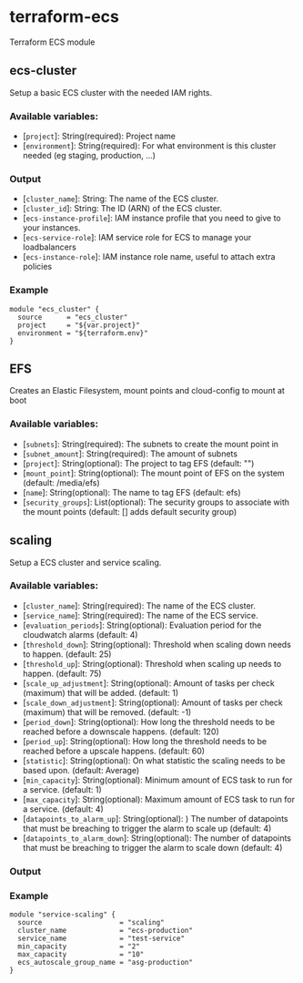 # terraform-ecs
Terraform ECS module

## ecs-cluster
Setup a basic ECS cluster with the needed IAM rights.

### Available variables:
 * [`project`]: String(required): Project name
 * [`environment`]: String(required):  For what environment is this cluster needed (eg staging, production, ...)
### Output
 * [`cluster_name`]: String: The name of the ECS cluster.
 * [`cluster_id`]: String: The ID (ARN) of the ECS cluster.
 * [`ecs-instance-profile`]: IAM instance profile that you need to give to your instances.
 * [`ecs-service-role`]: IAM service role for ECS to manage your loadbalancers
 * [`ecs-instance-role`]: IAM instance role name, useful to attach extra policies

### Example
```
module "ecs_cluster" {
  source      = "ecs_cluster"
  project     = "${var.project}"
  environment = "${terraform.env}"
}
```

## EFS
Creates an Elastic Filesystem, mount points and cloud-config to mount at boot

### Available variables:
  * [`subnets`]: String(required): The subnets to create the mount point in
  * [`subnet_amount`]: String(required): The amount of subnets
  * [`project`]: String(optional): The project to tag EFS (default: "")
  * [`mount_point`]: String(optional): The mount point of EFS on the system (default: /media/efs)
  * [`name`]: String(optional): The name to tag EFS (default: efs)
  * [`security_groups`]: List(optional): The security groups to associate with the mount points (default: [] adds default security group)

## scaling
Setup a ECS cluster and service scaling.

### Available variables:
 * [`cluster_name`]: String(required): The name of the ECS cluster.
 * [`service_name`]: String(required): The name of the ECS service.
 * [`evaluation_periods`]: String(optional): Evaluation period for the cloudwatch alarms (default: 4)
 * [`threshold_down`]: String(optional): Threshold when scaling down needs to happen. (default: 25)
 * [`threshold_up`]: String(optional): Threshold when scaling up needs to happen. (default: 75)
 * [`scale_up_adjustment`]: String(optional): Amount of tasks per check (maximum) that will be added. (default: 1)
 * [`scale_down_adjustment`]: String(optional): Amount of tasks per check (maximum) that will be removed. (default: -1)
 * [`period_down`]: String(optional): How long the threshold needs to be reached before a downscale happens. (default: 120)
 * [`period_up`]: String(optional): How long the threshold needs to be reached before a upscale happens. (default: 60)
 * [`statistic`]: String(optional): On what statistic the scaling needs to be based upon. (default: Average)
 * [`min_capacity`]: String(optional): Minimum amount of ECS task to run for a service. (default: 1)
 * [`max_capacity`]: String(optional): Maximum amount of ECS task to run for a service. (default: 4)
 * [`datapoints_to_alarm_up`]: String(optional): ) The number of datapoints that must be breaching to trigger the alarm to scale up (default: 4)
 * [`datapoints_to_alarm_down`]: String(optional): The number of datapoints that must be breaching to trigger the alarm to scale down (default: 4)

### Output

### Example
```
module "service-scaling" {
  source                   = "scaling"
  cluster_name             = "ecs-production"
  service_name             = "test-service"
  min_capacity             = "2"
  max_capacity             = "10"
  ecs_autoscale_group_name = "asg-production"
}
```
